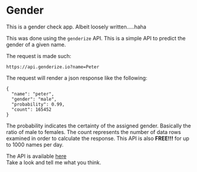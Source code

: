 # Gender
This is a gender check app. Albeit loosely written.....haha

This was done using the `genderize` API.
This is a simple API to predict the gender of a given name.

The request is made such:
```
https://api.genderize.io?name=Peter
```

The request will render a json response like the following:
```
{
  "name": "peter",
  "gender": "male",
  "probability": 0.99,
  "count": 165452
}
```
The probability indicates the certainty of the assigned gender. Basically the ratio of male to females. The count represents the number of data rows examined in order to calculate the response.
This API is also <strong>FREE!!!</strong> for up to 1000 names per day.

The API is available [here](www.genderize.io)
<br>
Take a look and tell me what you think.